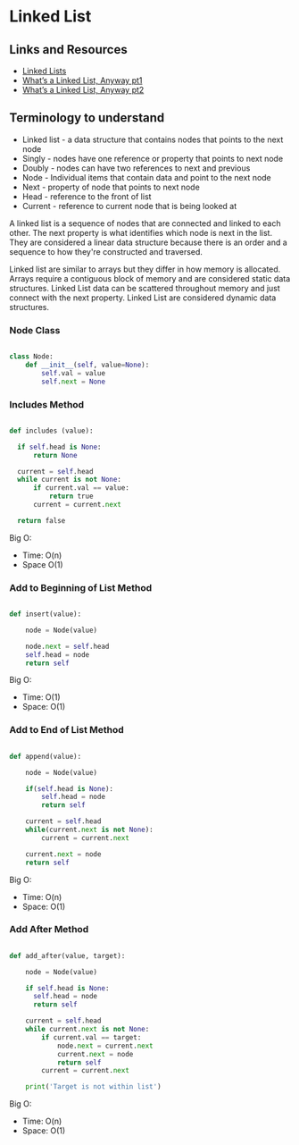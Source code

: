 # Linked List

## Links and Resources

- [Linked Lists](https://codefellows.github.io/common_curriculum/data_structures_and_algorithms/Code_401/class-05/resources/singly_linked_list.html)
- [What’s a Linked List, Anyway pt1](https://medium.com/basecs/whats-a-linked-list-anyway-part-1-d8b7e6508b9d)
- [What’s a Linked List, Anyway pt2](https://medium.com/basecs/whats-a-linked-list-anyway-part-2-131d96f71996)

## Terminology to understand

- Linked list - a data structure that contains nodes that points to the next node
- Singly - nodes have one reference or property that points to next node
- Doubly - nodes can have two references to next and previous
- Node - Individual items that contain data and point to the next node
- Next - property of node that points to next node
- Head - reference to the front of list
- Current - reference to current node that is being looked at

A linked list is a sequence of nodes that are connected and linked to each other. The next property is what identifies which node is next in the list. They are considered a linear data structure because there is an order and a sequence to how they're constructed and traversed.

Linked list are similar to arrays but they differ in how memory is allocated. Arrays require a contiguous block of memory and are considered static data structures. Linked List data can be scattered throughout memory and just connect with the next property. Linked List are considered dynamic data structures.

### Node Class

```python

class Node:
    def __init__(self, value=None):
        self.val = value
        self.next = None

```

### Includes Method

```Python

def includes (value):

  if self.head is None:
      return None

  current = self.head
  while current is not None:
      if current.val == value:
          return true
      current = current.next

  return false

```

Big O:

- Time: O(n)
- Space O(1)

### Add to Beginning of List Method

```Python

def insert(value):

    node = Node(value)

    node.next = self.head
    self.head = node
    return self

```

Big O:

- Time: O(1)
- Space: O(1)

### Add to End of List Method

```Python

def append(value):

    node = Node(value)

    if(self.head is None):
        self.head = node
        return self

    current = self.head
    while(current.next is not None):
        current = current.next

    current.next = node
    return self

```

Big O:

- Time: O(n)
- Space: O(1)

### Add After Method

```Python

def add_after(value, target):

    node = Node(value)

    if self.head is None:
      self.head = node
      return self

    current = self.head
    while current.next is not None:
        if current.val == target:
            node.next = current.next
            current.next = node
            return self
        current = current.next

    print('Target is not within list')
```

Big O:

- Time: O(n)
- Space: O(1)
